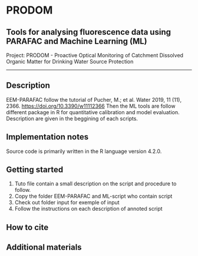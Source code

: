 # PRODOM
Tools for analysing fluorescence data using PARAFAC and Machine Learning (ML)
-----------------------------------------------------------------------------------
Project: PRODOM - Proactive Optical Monitoring of Catchment Dissolved Organic Matter for Drinking Water Source Protection

-----------------------------------------------------------------------------------
Description
--------------------
EEM-PARAFAC follow the tutorial of Pucher, M.; et al. Water 2019, 11 (11), 2366. https://doi.org/10.3390/w11112366
Then the ML tools are follow different package in R for quantitative calibration and model evaluation. 
Description are given in the beggining of each scripts.

Implementation notes
--------------------
Source code is primarily written in the R language version 4.2.0.

Getting started
----------------
1.	Tuto file contain a small description on the script and procedure to follow.
2.  Copy the folder EEM-PARAFAC and ML-script who contain script
3.	Check out folder input for exemple of input
4.	Follow the instructions on each description of annoted script

How to cite
-----------

Additional materials
--------------------
